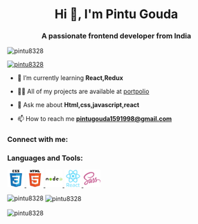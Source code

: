 <h1 align="center">Hi 👋, I'm Pintu Gouda</h1>
<h3 align="center">A passionate frontend developer from India</h3>

<p align="left"> <img src="https://komarev.com/ghpvc/?username=pintu8328&label=Profile%20views&color=0e75b6&style=flat" alt="pintu8328" /> </p>

<p align="left"> <a href="https://github.com/ryo-ma/github-profile-trophy"><img src="https://github-profile-trophy.vercel.app/?username=pintu8328" alt="pintu8328" /></a> </p>

- 🌱 I’m currently learning **React,Redux**

- 👨‍💻 All of my projects are available at [portpolio](https://tiny-bublanina-5c2aa2.netlify.app)

- 💬 Ask me about **Html,css,javascript,react**

- 📫 How to reach me **pintugouda1591998@gmail.com**

<h3 align="left">Connect with me:</h3>
<p align="left">
</p>

<h3 align="left">Languages and Tools:</h3>
<p align="left"> <a href="https://www.w3schools.com/css/" target="_blank" rel="noreferrer"> <img src="https://raw.githubusercontent.com/devicons/devicon/master/icons/css3/css3-original-wordmark.svg" alt="css3" width="40" height="40"/> </a> <a href="https://www.w3.org/html/" target="_blank" rel="noreferrer"> <img src="https://raw.githubusercontent.com/devicons/devicon/master/icons/html5/html5-original-wordmark.svg" alt="html5" width="40" height="40"/> </a> <a href="https://nodejs.org" target="_blank" rel="noreferrer"> <img src="https://raw.githubusercontent.com/devicons/devicon/master/icons/nodejs/nodejs-original-wordmark.svg" alt="nodejs" width="40" height="40"/> </a> <a href="https://reactjs.org/" target="_blank" rel="noreferrer"> <img src="https://raw.githubusercontent.com/devicons/devicon/master/icons/react/react-original-wordmark.svg" alt="react" width="40" height="40"/> </a> <a href="https://sass-lang.com" target="_blank" rel="noreferrer"> <img src="https://raw.githubusercontent.com/devicons/devicon/master/icons/sass/sass-original.svg" alt="sass" width="40" height="40"/> </a> </p>

<p><img align="left" src="https://github-readme-stats.vercel.app/api/top-langs?username=pintu8328&show_icons=true&locale=en&layout=compact" alt="pintu8328" /></p>

<p>&nbsp;<img align="center" src="https://github-readme-stats.vercel.app/api?username=pintu8328&show_icons=true&locale=en" alt="pintu8328" /></p>

<p><img align="center" src="https://github-readme-streak-stats.herokuapp.com/?user=pintu8328&" alt="pintu8328" /></p>
